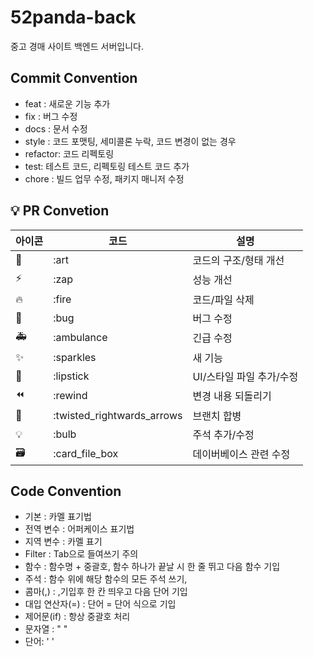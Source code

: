 # 52panda-back
중고 경매 사이트 백엔드 서버입니다.

## Commit Convention
-   feat : 새로운 기능 추가
-   fix : 버그 수정
-   docs : 문서 수정
-   style : 코드 포맷팅, 세미콜론 누락, 코드 변경이 없는 경우
-   refactor: 코드 리펙토링
-   test: 테스트 코드, 리펙토링 테스트 코드 추가
-   chore : 빌드 업무 수정, 패키지 매니저 수정

## 💡 PR Convetion

| 아이콘 | 코드                       | 설명                     |
| ------ | -------------------------- | ------------------------ |
| 🎨     | :art                       | 코드의 구조/형태 개선    |
| ⚡️    | :zap                       | 성능 개선                |
| 🔥     | :fire                      | 코드/파일 삭제           |
| 🐛     | :bug                       | 버그 수정                |
| 🚑     | :ambulance                 | 긴급 수정                |
| ✨     | :sparkles                  | 새 기능                  |
| 💄     | :lipstick                  | UI/스타일 파일 추가/수정 |
| ⏪     | :rewind                    | 변경 내용 되돌리기       |
| 🔀     | :twisted_rightwards_arrows | 브랜치 합병              |
| 💡     | :bulb                      | 주석 추가/수정           |
| 🗃      | :card_file_box             | 데이버베이스 관련 수정   |

## Code Convention

- 기본 : 카멜 표기법
- 전역 변수 : 어퍼케이스 표기법
- 지역 변수 : 카멜 표기
- Filter : Tab으로 들여쓰기 주의
- 함수 : 함수명 + 중괄호, 함수 하나가 끝날 시 한 줄 뛰고 다음 함수 기입
- 주석 : 함수 위에 해당 함수의 모든 주석 쓰기,
- 콤마(,) : ,기입후 한 칸 띄우고 다음 단어 기입
- 대입 연산자(=) : 단어 = 단어 식으로 기입
- 제어문(if) : 항상 중괄호 처리
- 문자열 : " "
- 단어: ' '
